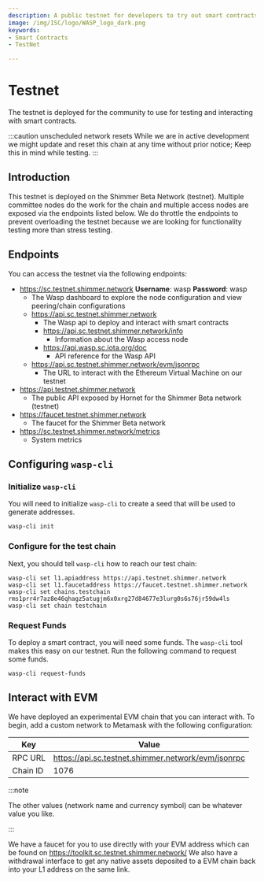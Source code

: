 ```yaml
---
description: A public testnet for developers to try out smart contracts
image: /img/ISC/logo/WASP_logo_dark.png
keywords:
- Smart Contracts
- TestNet

---
```


# Testnet

The testnet is deployed for the community to use for testing and interacting with smart contracts.

:::caution unscheduled network resets
While we are in active development we might update and reset this chain at any time without prior notice; Keep this in mind while testing.
:::

## Introduction

This testnet is deployed on the Shimmer Beta Network (testnet). Multiple committee nodes do the work for
the chain and multiple access nodes are exposed via the endpoints listed below. We do throttle the endpoints to prevent
overloading the testnet because we are looking for functionality testing more than stress testing.

## Endpoints

You can access the testnet via the following endpoints:

- https://sc.testnet.shimmer.network **Username**: wasp **Password**: wasp
    - The Wasp dashboard to explore the node configuration and view peering/chain configurations
    - https://api.sc.testnet.shimmer.network
        - The Wasp api to deploy and interact with smart contracts
        - https://api.sc.testnet.shimmer.network/info
            - Information about the Wasp access node
        - https://api.wasp.sc.iota.org/doc
            - API reference for the Wasp API
    - https://api.sc.testnet.shimmer.network/evm/jsonrpc
        - The URL to interact with the Ethereum Virtual Machine on our testnet
- https://api.testnet.shimmer.network
    - The public API exposed by Hornet for the Shimmer Beta network (testnet)
- https://faucet.testnet.shimmer.network
    - The faucet for the Shimmer Beta network
- https://sc.testnet.shimmer.network/metrics
    - System metrics

## Configuring `wasp-cli`

### Initialize `wasp-cli`

You will need to initialize `wasp-cli` to create a seed that will be used to generate addresses.

```shell
wasp-cli init
```

### Configure for the test chain

Next, you should tell `wasp-cli` how to reach our test chain:

```shell
wasp-cli set l1.apiaddress https://api.testnet.shimmer.network
wasp-cli set l1.faucetaddress https://faucet.testnet.shimmer.network
wasp-cli set chains.testchain rms1prr4r7az8e46qhagz5atugjm6x0xrg27d84677e3lurg0s6s76jr59dw4ls
wasp-cli set chain testchain

```

### Request Funds

To deploy a smart contract, you will need some funds. The `wasp-cli` tool makes this easy on our testnet. Run the
following command to request some funds.

```shell
wasp-cli request-funds
```

## Interact with EVM

We have deployed an experimental EVM chain that you can interact with. To begin, add a custom network to Metamask with
the following configuration:

| Key                | Value                                                                                                                     |
|--------------------|---------------------------------------------------------------------------------------------------------------------------|
| RPC URL            | https://api.sc.testnet.shimmer.network/evm/jsonrpc  |
| Chain ID           | 1076                                                                                                                      |


:::note

The other values (network name and currency symbol) can be whatever value you like.

:::

We have a faucet for you to use directly with your EVM address which can be found on https://toolkit.sc.testnet.shimmer.network/
We also have a withdrawal interface to get any native assets deposited to a EVM chain back into your L1 address on the same link.


